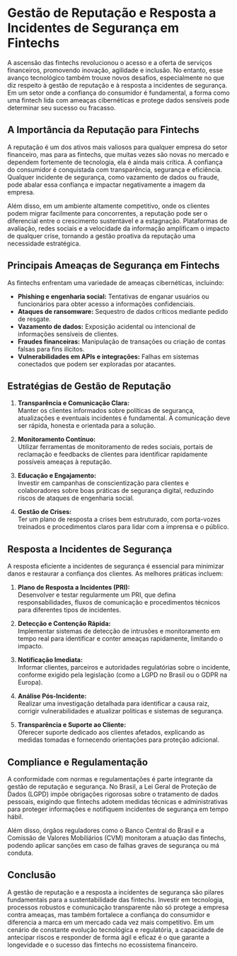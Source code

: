 # Gestão de Reputação e Resposta a Incidentes de Segurança em Fintechs

A ascensão das fintechs revolucionou o acesso e a oferta de serviços financeiros, promovendo inovação, agilidade e inclusão. No entanto, esse avanço tecnológico também trouxe novos desafios, especialmente no que diz respeito à gestão de reputação e à resposta a incidentes de segurança. Em um setor onde a confiança do consumidor é fundamental, a forma como uma fintech lida com ameaças cibernéticas e protege dados sensíveis pode determinar seu sucesso ou fracasso.

## A Importância da Reputação para Fintechs

A reputação é um dos ativos mais valiosos para qualquer empresa do setor financeiro, mas para as fintechs, que muitas vezes são novas no mercado e dependem fortemente de tecnologia, ela é ainda mais crítica. A confiança do consumidor é conquistada com transparência, segurança e eficiência. Qualquer incidente de segurança, como vazamento de dados ou fraude, pode abalar essa confiança e impactar negativamente a imagem da empresa.

Além disso, em um ambiente altamente competitivo, onde os clientes podem migrar facilmente para concorrentes, a reputação pode ser o diferencial entre o crescimento sustentável e a estagnação. Plataformas de avaliação, redes sociais e a velocidade da informação amplificam o impacto de qualquer crise, tornando a gestão proativa da reputação uma necessidade estratégica.

## Principais Ameaças de Segurança em Fintechs

As fintechs enfrentam uma variedade de ameaças cibernéticas, incluindo:

- **Phishing e engenharia social:** Tentativas de enganar usuários ou funcionários para obter acesso a informações confidenciais.
- **Ataques de ransomware:** Sequestro de dados críticos mediante pedido de resgate.
- **Vazamento de dados:** Exposição acidental ou intencional de informações sensíveis de clientes.
- **Fraudes financeiras:** Manipulação de transações ou criação de contas falsas para fins ilícitos.
- **Vulnerabilidades em APIs e integrações:** Falhas em sistemas conectados que podem ser exploradas por atacantes.

## Estratégias de Gestão de Reputação

1. **Transparência e Comunicação Clara:**  
   Manter os clientes informados sobre políticas de segurança, atualizações e eventuais incidentes é fundamental. A comunicação deve ser rápida, honesta e orientada para a solução.

2. **Monitoramento Contínuo:**  
   Utilizar ferramentas de monitoramento de redes sociais, portais de reclamação e feedbacks de clientes para identificar rapidamente possíveis ameaças à reputação.

3. **Educação e Engajamento:**  
   Investir em campanhas de conscientização para clientes e colaboradores sobre boas práticas de segurança digital, reduzindo riscos de ataques de engenharia social.

4. **Gestão de Crises:**  
   Ter um plano de resposta a crises bem estruturado, com porta-vozes treinados e procedimentos claros para lidar com a imprensa e o público.

## Resposta a Incidentes de Segurança

A resposta eficiente a incidentes de segurança é essencial para minimizar danos e restaurar a confiança dos clientes. As melhores práticas incluem:

1. **Plano de Resposta a Incidentes (PRI):**  
   Desenvolver e testar regularmente um PRI, que defina responsabilidades, fluxos de comunicação e procedimentos técnicos para diferentes tipos de incidentes.

2. **Detecção e Contenção Rápida:**  
   Implementar sistemas de detecção de intrusões e monitoramento em tempo real para identificar e conter ameaças rapidamente, limitando o impacto.

3. **Notificação Imediata:**  
   Informar clientes, parceiros e autoridades regulatórias sobre o incidente, conforme exigido pela legislação (como a LGPD no Brasil ou o GDPR na Europa).

4. **Análise Pós-Incidente:**  
   Realizar uma investigação detalhada para identificar a causa raiz, corrigir vulnerabilidades e atualizar políticas e sistemas de segurança.

5. **Transparência e Suporte ao Cliente:**  
   Oferecer suporte dedicado aos clientes afetados, explicando as medidas tomadas e fornecendo orientações para proteção adicional.

## Compliance e Regulamentação

A conformidade com normas e regulamentações é parte integrante da gestão de reputação e segurança. No Brasil, a Lei Geral de Proteção de Dados (LGPD) impõe obrigações rigorosas sobre o tratamento de dados pessoais, exigindo que fintechs adotem medidas técnicas e administrativas para proteger informações e notifiquem incidentes de segurança em tempo hábil.

Além disso, órgãos reguladores como o Banco Central do Brasil e a Comissão de Valores Mobiliários (CVM) monitoram a atuação das fintechs, podendo aplicar sanções em caso de falhas graves de segurança ou má conduta.

## Conclusão

A gestão de reputação e a resposta a incidentes de segurança são pilares fundamentais para a sustentabilidade das fintechs. Investir em tecnologia, processos robustos e comunicação transparente não só protege a empresa contra ameaças, mas também fortalece a confiança do consumidor e diferencia a marca em um mercado cada vez mais competitivo. Em um cenário de constante evolução tecnológica e regulatória, a capacidade de antecipar riscos e responder de forma ágil e eficaz é o que garante a longevidade e o sucesso das fintechs no ecossistema financeiro.